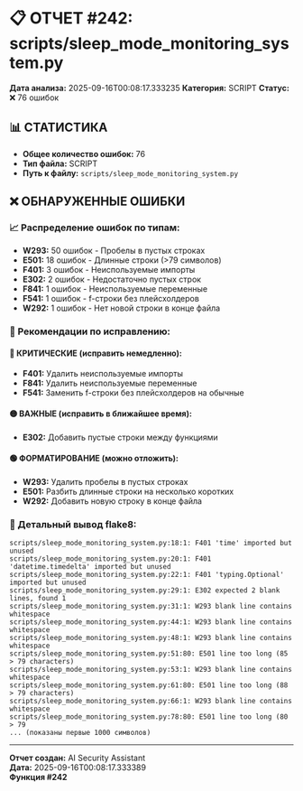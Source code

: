 # 📋 ОТЧЕТ #242: scripts/sleep_mode_monitoring_system.py

**Дата анализа:** 2025-09-16T00:08:17.333235
**Категория:** SCRIPT
**Статус:** ❌ 76 ошибок

## 📊 СТАТИСТИКА

- **Общее количество ошибок:** 76
- **Тип файла:** SCRIPT
- **Путь к файлу:** `scripts/sleep_mode_monitoring_system.py`

## ❌ ОБНАРУЖЕННЫЕ ОШИБКИ

### 📈 Распределение ошибок по типам:

- **W293:** 50 ошибок - Пробелы в пустых строках
- **E501:** 18 ошибок - Длинные строки (>79 символов)
- **F401:** 3 ошибок - Неиспользуемые импорты
- **E302:** 2 ошибок - Недостаточно пустых строк
- **F841:** 1 ошибок - Неиспользуемые переменные
- **F541:** 1 ошибок - f-строки без плейсхолдеров
- **W292:** 1 ошибок - Нет новой строки в конце файла

### 🎯 Рекомендации по исправлению:

#### 🔴 КРИТИЧЕСКИЕ (исправить немедленно):
- **F401:** Удалить неиспользуемые импорты
- **F841:** Удалить неиспользуемые переменные
- **F541:** Заменить f-строки без плейсхолдеров на обычные

#### 🟡 ВАЖНЫЕ (исправить в ближайшее время):
- **E302:** Добавить пустые строки между функциями

#### 🟢 ФОРМАТИРОВАНИЕ (можно отложить):
- **W293:** Удалить пробелы в пустых строках
- **E501:** Разбить длинные строки на несколько коротких
- **W292:** Добавить новую строку в конце файла

### 📝 Детальный вывод flake8:

```
scripts/sleep_mode_monitoring_system.py:18:1: F401 'time' imported but unused
scripts/sleep_mode_monitoring_system.py:20:1: F401 'datetime.timedelta' imported but unused
scripts/sleep_mode_monitoring_system.py:22:1: F401 'typing.Optional' imported but unused
scripts/sleep_mode_monitoring_system.py:29:1: E302 expected 2 blank lines, found 1
scripts/sleep_mode_monitoring_system.py:31:1: W293 blank line contains whitespace
scripts/sleep_mode_monitoring_system.py:44:1: W293 blank line contains whitespace
scripts/sleep_mode_monitoring_system.py:48:1: W293 blank line contains whitespace
scripts/sleep_mode_monitoring_system.py:51:80: E501 line too long (85 > 79 characters)
scripts/sleep_mode_monitoring_system.py:53:1: W293 blank line contains whitespace
scripts/sleep_mode_monitoring_system.py:61:80: E501 line too long (88 > 79 characters)
scripts/sleep_mode_monitoring_system.py:66:1: W293 blank line contains whitespace
scripts/sleep_mode_monitoring_system.py:78:80: E501 line too long (80 > 79
... (показаны первые 1000 символов)
```

---
**Отчет создан:** AI Security Assistant  
**Дата:** 2025-09-16T00:08:17.333389  
**Функция #242**
